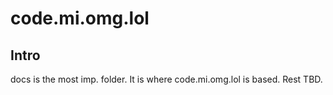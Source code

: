 # code.mi.omg.lol

## Intro

docs is the most imp. folder. It is where code.mi.omg.lol is based. Rest TBD.
